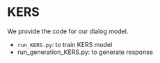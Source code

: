# KERS

We provide the code for our dialog model.
* ```run_KERS.py```:
    to train KERS model
* run_generation_KERS.py:
    to generate response


